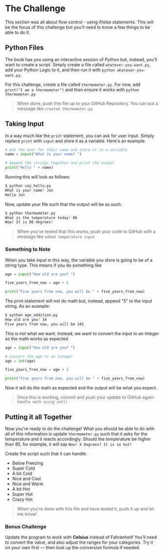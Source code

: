 # The Challenge

This section was all about flow control - using if/else statements. This will be the focus of this challenge but you'll need to know a few things to be able to do it.

## Python Files

The book has you using an interactive session of Python but, instead, you'll want to create a script. Simply create a file called `whatever-you-want.py`, add your Python Logic to it, and then run it with `python whatever-you-want.py`.

For this challenge, create a file called `thermometer.py`. For now, add `print("I am a thermometer")` and then ensure it works with `python thermometer.py`

> When done, push this file up to your GitHub Repository. You can put a message like `created thermometer.py`

## Taking Input

In a way much like the `print` statement, you can ask for user input. Simply replace `print` with `input` and store it as a variable. Here's an example:

```python
# Ask the user for their name and store it in a variable
name = input("What is your name? ")

# Append the strings together and print the output
print("Hello " + name)
```

Running this will look as follows:

```bash
$ python say_hello.py
What is your name? Jon
Hello Jon
```

Now, update your file such that the output will be as such:

```bash
$ python thermometer.py
What is the temperature today? 86
Wow! It is 86 degrees!
```

> When you’ve tested that this works, push your code to GitHub with a message like `added temperature input`

### Something to Note

When you take input in this way, the variable you store is going to be of a string type. This means if you do something like

```python
age = input("How old are you? ")

five_years_from_now = age + 5

print("Five years from now, you will be " + five_years_from_now)
```

The print statement will not do math but, instead, append "5" to the input string. As an example:

```bash
$ python age_addition.py
How old are you? 34
Five years from now, you will be 345
```

This is _not_ what we want. Instead, we want to convert the input to an Integer so the math works as expected

```python
age = input("How old are you? ")

# Convert the age to an Integer
age = int(age)

five_years_from_now = age + 5

print("Five years from now, you will be " + five_years_from_now)
```

Now it will do the math as expected and the output will be what you expect.

> Once this is working, commit and push your update to GitHub again: `handle math using int()`

## Putting it all Together

Now you're ready to do the challenge! What you should be able to do with all of this information is update `thermometer.py` such that it asks for the temperature and it reacts accordingly. Should the temperature be higher than 85, for example, it will say `Wow! X Degrees? It is so hot!`

Create the script such that it can handle:

- Below Freezing
- Super Cold
- A bit Cold
- Nice and Cool
- Nice and Warm
- A bit Hot
- Super Hot
- Crazy Hot

> When you're done with this file and have tested it, push it up and let me know!

### Bonus Challenge

Update the program to work with **Celsius** instead of Fahrenheit! You’ll need to convert the value, and also adjust the ranges for your categories. Try it on your own first — then look up the conversion formula if needed.
